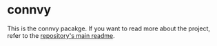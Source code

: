 # connvy

This is the connvy pacakge. If you want to read more about the project, refer to the [repository's main readme](https://github.com/illBeRoy/connvy).
